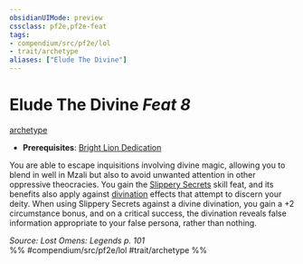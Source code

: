 ```yaml
---
obsidianUIMode: preview
cssclass: pf2e,pf2e-feat
tags:
- compendium/src/pf2e/lol
- trait/archetype
aliases: ["Elude The Divine"]
---
```

# Elude The Divine  *Feat 8*  
[archetype](archetype.md "Archetype Feat Trait")  

- **Prerequisites**: [Bright Lion Dedication](bright-lion-dedication-lol.md)

You are able to escape inquisitions involving divine magic, allowing you to blend in well in Mzali but also to avoid unwanted attention in other oppressive theocracies. You gain the [Slippery Secrets](slippery-secrets.md) skill feat, and its benefits also apply against [divination](divination.md "Divination School Trait") effects that attempt to discern your deity. When using Slippery Secrets against a divine divination, you gain a +2 circumstance bonus, and on a critical success, the divination reveals false information appropriate to your false persona, rather than nothing.

*Source: Lost Omens: Legends p. 101*  
%% #compendium/src/pf2e/lol #trait/archetype %%